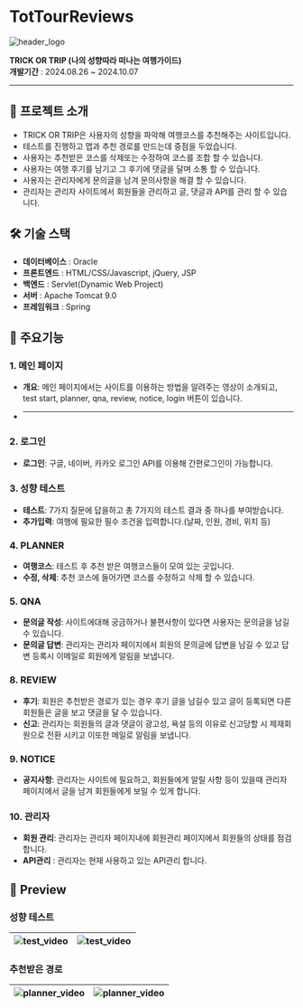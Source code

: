 # TotTourReviews
![header_logo](https://github.com/user-attachments/assets/1bdba29b-e267-4ef9-a8eb-ac0b262e532a)


**TRICK OR TRIP (나의 성향따라 떠나는 여행가이드)** <br />
**개발기간** : 2024.08.26 ~ 2024.10.07

--- 

## 📖 프로젝트 소개

- TRICK OR TRIP은 사용자의 성향을 파악해 여행코스를 추천해주는 사이트입니다.
- 테스트를 진행하고 맵과 추천 경로를 만드는데 중점을 두었습니다.
- 사용자는 추천받은 코스를 삭제또는 수정하여 코스를 조합 할 수 있습니다.
- 사용자는 여행 후기를 남기고 그 후기에 댓글을 달며 소통 할 수 있습니다.
- 사용자는 관리자에게 문의글을 남겨 문의사항을 해결 할 수 있습니다.
- 관리자는 관리자 사이트에서 회원들을 관리하고 글, 댓글과 API를 관리 할 수 있습니다.

## 🛠️ 기술 스택

- **데이터베이스** : Oracle
- **프론트엔드** :  HTML/CSS/Javascript, jQuery, JSP
- **백엔드** : Servlet(Dynamic Web Project)
- **서버** : Apache Tomcat 9.0
- **프레임워크** : Spring

## 🚀 주요기능

### 1. 메인 페이지
- **개요**: 메인 페이지에서는 사이트를 이용하는 방법을 알려주는 영상이 소개되고, test start, planner, qna, review, notice, login 버튼이 있습니다.
- ****

### 2. 로그인
- **로그인**: 구글, 네이버, 카카오 로그인 API를 이용해 간편로그인이 가능합니다.

### 3. 성향 테스트
- **테스트**: 7가지 질문에 답을하고 총 7가지의 테스트 결과 중 하나를 부여받습니다.
- **추가입력**: 여행에 필요한 필수 조건을 입력합니다.(날짜, 인원, 경비, 위치 등)

### 4. PLANNER
- **여행코스**: 테스트 후 추천 받은 여행코스들이 모여 있는 곳입니다.
- **수정, 삭제**: 추천 코스에 들어가면 코스를 수정하고 삭제 할 수 있습니다.

### 5. QNA
- **문의글 작성**: 사이트에대해 궁금하거나 불편사항이 있다면 사용자는 문의글을 남길 수 있습니다.
- **문의글 답변**: 관리자는 관리자 페이지에서 회원의 문의글에 답변을 남길 수 있고 답변 등록시 이메일로 회원에게 알림을 보냅니다.

### 8. REVIEW
- **후기**: 회원은 추천받은 경로가 있는 경우 후기 글을 남길수 있고 글이 등록되면 다른 회원들은 글을 보고 댓글을 달 수 있습니다.
- **신고**: 관리자는 회원들의 글과 댓글이 광고성, 욕설 등의 이유로 신고당할 시 제재회원으로 전환 시키고 이또한 메일로 알림을 보냅니다.
 
### 9. NOTICE
- **공지사항**: 관리자는 사이트에 필요하고, 회원들에게 알릴 사항 등이 있을때 관리자 페이지에서 글을 남겨 회원들에게 보일 수 있게 합니다. 

### 10. 관리자
- **회원 관리**: 관리자는 관리자 페이지내에 회원관리 페이지에서 회원들의 상태를 점검합니다.
- **API관리** : 관리자는 현재 사용하고 있는 API관리 합니다. 


## 🎥 Preview
### 성향 테스트
| ![test_video](https://github.com/user-attachments/assets/fb1f9eca-f44f-4b31-a975-c3dcf49e2bb9) | ![test_video](https://github.com/user-attachments/assets/a40fb327-1e34-401f-936b-5846f954c127)|
|----------------------------|----------------------------|

### 추천받은 경로 
| ![planner_video](https://github.com/user-attachments/assets/ddc9d649-82be-43f4-a718-f6ec27ab1622) | ![planner_video](https://github.com/user-attachments/assets/da507dd4-429c-462d-804f-c584dbb98fb4)|
|----------------------------|----------------------------|



